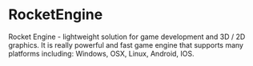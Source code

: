 # RocketEngine
Rocket Engine - lightweight solution for game development and 3D / 2D graphics. It is really powerful and fast game engine that supports many platforms including: Windows, OSX, Linux, Android, IOS.
